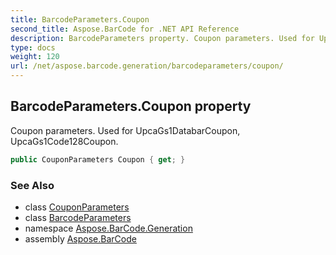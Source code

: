 ```yaml
---
title: BarcodeParameters.Coupon
second_title: Aspose.BarCode for .NET API Reference
description: BarcodeParameters property. Coupon parameters. Used for UpcaGs1DatabarCoupon UpcaGs1Code128Coupon
type: docs
weight: 120
url: /net/aspose.barcode.generation/barcodeparameters/coupon/
---
```

## BarcodeParameters.Coupon property

Coupon parameters. Used for UpcaGs1DatabarCoupon, UpcaGs1Code128Coupon.

```csharp
public CouponParameters Coupon { get; }
```

### See Also

* class [CouponParameters](../../couponparameters/)
* class [BarcodeParameters](../)
* namespace [Aspose.BarCode.Generation](../../../aspose.barcode.generation/)
* assembly [Aspose.BarCode](../../../)


